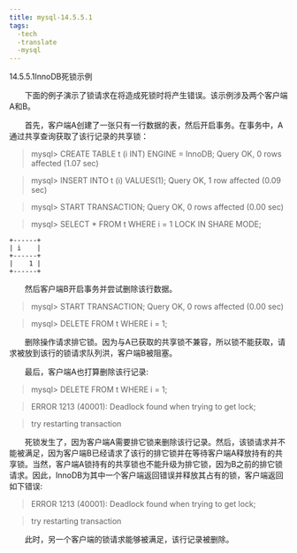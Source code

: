 ```yaml
---
title: mysql-14.5.5.1
tags:
  -tech
  -translate
  -mysql
---
```



14.5.5.1InnoDB死锁示例


&emsp;&emsp;下面的例子演示了锁请求在将造成死锁时将产生错误。该示例涉及两个客户端A和B。

&emsp;&emsp;首先，客户端A创建了一张只有一行数据的表，然后开启事务。在事务中，A通过共享查询获取了该行记录的共享锁：

>mysql> CREATE TABLE t (i INT) ENGINE = InnoDB;
>Query OK, 0 rows affected (1.07 sec)

>mysql> INSERT INTO t (i) VALUES(1);
>Query OK, 1 row affected (0.09 sec)

>mysql> START TRANSACTION;
>Query OK, 0 rows affected (0.00 sec)

>mysql> SELECT * FROM t WHERE i = 1 LOCK IN SHARE MODE;

    +------+
    | i    |
    +------+
    |    1 |
    +------+

&emsp;&emsp;然后客户端B开启事务并尝试删除该行数据。

>mysql> START TRANSACTION;
>Query OK, 0 rows affected (0.00 sec)

>mysql> DELETE FROM t WHERE i = 1;

&emsp;&emsp;删除操作请求排它锁。因为与A已获取的共享锁不兼容，所以锁不能获取，请求被放到该行的锁请求队列洪，客户端B被阻塞。

&emsp;&emsp;最后，客户端A也打算删除该行记录:

>mysql> DELETE FROM t WHERE i = 1;

>ERROR 1213 (40001): Deadlock found when trying to get lock;

>try restarting transaction

&emsp;&emsp;死锁发生了，因为客户端A需要排它锁来删除该行记录。然后，该锁请求并不能被满足，因为客户端B已经请求了该行的排它锁并在等待客户端A释放持有的共享锁。当然，客户端A锁持有的共享锁也不能升级为排它锁，因为B之前的排它锁请求。因此，InnoDB为其中一个客户端返回错误并释放其占有的锁，客户端返回如下错误:

>ERROR 1213 (40001): Deadlock found when trying to get lock;

>try restarting transaction

&emsp;&emsp;此时，另一个客户端的锁请求能够被满足，该行记录被删除。




